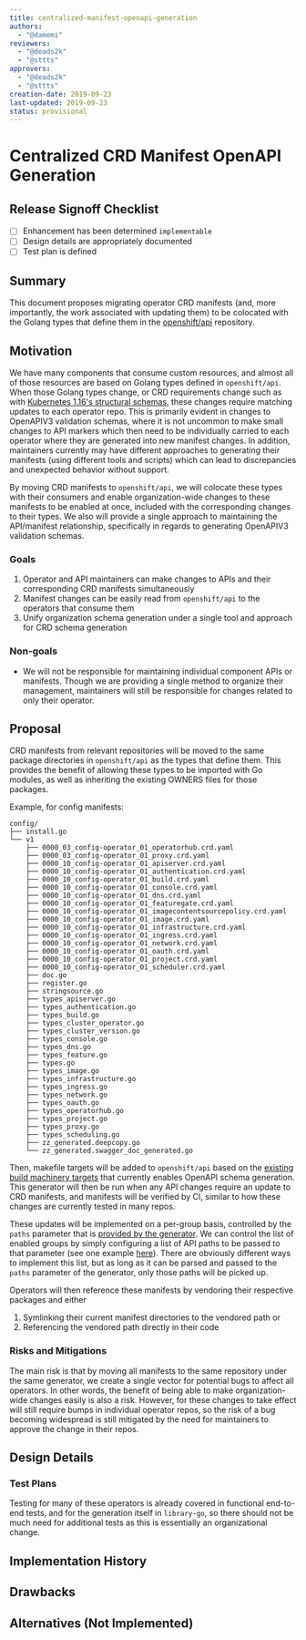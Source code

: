 ```yaml
---
title: centralized-manifest-openapi-generation
authors:
  - "@damemi"
reviewers:
  - "@deads2k"
  - "@sttts"
approvers:
  - "@deads2k"
  - "@sttts"
creation-date: 2019-09-23
last-updated: 2019-09-23
status: provisional
---
```


# Centralized CRD Manifest OpenAPI Generation

## Release Signoff Checklist
- [ ] Enhancement has been determined `implementable`
- [ ] Design details are appropriately documented
- [ ] Test plan is defined

## Summary
This document proposes migrating operator CRD manifests (and, more importantly, the work associated with updating them)
to be colocated with the Golang types that define them in the [openshift/api](https://github.com/openshift/api) repository.

## Motivation
We have many components that consume custom resources, and almost all of those resources are based on Golang types defined in
`openshift/api`. When those Golang types change, or CRD requirements change such as with [Kubernetes 1.16's
structural schemas](https://kubernetes.io/blog/2019/06/20/crd-structural-schema/), these changes require matching updates
to each operator repo. This is primarily evident in changes to OpenAPIV3 validation schemas, where it is not uncommon
to make small changes to API markers which then need to be individually carried to each operator where they are generated
into new manifest changes. In addition, maintainers currently may have different approaches to generating their manifests
(using different tools and scripts) which can lead to discrepancies and unexpected behavior without support.

By moving CRD manifests to `openshift/api`, we will colocate these types with their consumers and enable
organization-wide changes to these manifests to be enabled at once, included with the corresponding changes to their types.
We also will provide a single approach to maintaining the API/manifest relationship, specifically in regards to generating
OpenAPIV3 validation schemas.

### Goals

1. Operator and API maintainers can make changes to APIs and their corresponding CRD manifests simultaneously
2. Manifest changes can be easily read from `openshift/api` to the operators that consume them
3. Unify organization schema generation under a single tool and approach for CRD schema generation

### Non-goals

- We will not be responsible for maintaining individual component APIs or manifests. Though we are providing a single method
to organize their management, maintainers will still be responsible for changes related to only their operator.

## Proposal

CRD manifests from relevant repositories will be moved to the same package  directories in `openshift/api` as the types that define them.
This provides the benefit of allowing these types to be imported with Go modules, as well as inheriting the existing OWNERS
files for those packages.

Example, for config manifests:

```text
config/
├── install.go
└── v1
    ├── 0000_03_config-operator_01_operatorhub.crd.yaml
    ├── 0000_03_config-operator_01_proxy.crd.yaml
    ├── 0000_10_config-operator_01_apiserver.crd.yaml
    ├── 0000_10_config-operator_01_authentication.crd.yaml
    ├── 0000_10_config-operator_01_build.crd.yaml
    ├── 0000_10_config-operator_01_console.crd.yaml
    ├── 0000_10_config-operator_01_dns.crd.yaml
    ├── 0000_10_config-operator_01_featuregate.crd.yaml
    ├── 0000_10_config-operator_01_imagecontentsourcepolicy.crd.yaml
    ├── 0000_10_config-operator_01_image.crd.yaml
    ├── 0000_10_config-operator_01_infrastructure.crd.yaml
    ├── 0000_10_config-operator_01_ingress.crd.yaml
    ├── 0000_10_config-operator_01_network.crd.yaml
    ├── 0000_10_config-operator_01_oauth.crd.yaml
    ├── 0000_10_config-operator_01_project.crd.yaml
    ├── 0000_10_config-operator_01_scheduler.crd.yaml
    ├── doc.go
    ├── register.go
    ├── stringsource.go
    ├── types_apiserver.go
    ├── types_authentication.go
    ├── types_build.go
    ├── types_cluster_operator.go
    ├── types_cluster_version.go
    ├── types_console.go
    ├── types_dns.go
    ├── types_feature.go
    ├── types.go
    ├── types_image.go
    ├── types_infrastructure.go
    ├── types_ingress.go
    ├── types_network.go
    ├── types_oauth.go
    ├── types_operatorhub.go
    ├── types_project.go
    ├── types_proxy.go
    ├── types_scheduling.go
    ├── zz_generated.deepcopy.go
    └── zz_generated.swagger_doc_generated.go
```

Then, makefile targets will be added to `openshift/api` based on the [existing build machinery targets](https://github.com/openshift/library-go/blob/27b03247913b2f6a0abcea95cb9b6c896adc2531/alpha-build-machinery/make/targets/openshift/crd-schema-gen.mk) that currently enables OpenAPI schema generation. This generator will then be run when any API changes require
an update to CRD manifests, and manifests will be verified by CI, similar to how these changes are currently tested in many repos.

These updates will be implemented on a per-group basis, controlled by the `paths` parameter that is [provided by the generator](https://github.com/openshift/library-go/blob/master/alpha-build-machinery/make/targets/openshift/crd-schema-gen.mk#L20).
We can control the list of enabled groups by simply configuring a list of API paths to be passed to that parameter (see one example [here](https://github.com/openshift/cluster-config-operator/pull/89/files#diff-b67911656ef5d18c4ae36cb6741b7965R34)). There are obviously different ways to implement this list, but as long as it can be parsed and passed to the `paths` parameter of the
generator, only those paths will be picked up.

Operators will then reference these manifests by vendoring their respective packages and either
1. Symlinking their current manifest directories to the vendored path or
2. Referencing the vendored path directly in their code

### Risks and Mitigations

The main risk is that by moving all manifests to the same repository under the same generator, we create a single vector for potential
bugs to affect all operators. In other words, the benefit of being able to make organization-wide changes easily is also a risk.
However, for these changes to take effect will still require bumps in individual operator repos, so the risk of a bug becoming
widespread is still mitigated by the need for maintainers to approve the change in their repos.

## Design Details

### Test Plans

Testing for many of these operators is already covered in functional end-to-end tests, and for the generation itself in `library-go`, so
there should not be much need for additional tests as this is essentially an organizational change.

## Implementation History

## Drawbacks

## Alternatives (Not Implemented)
